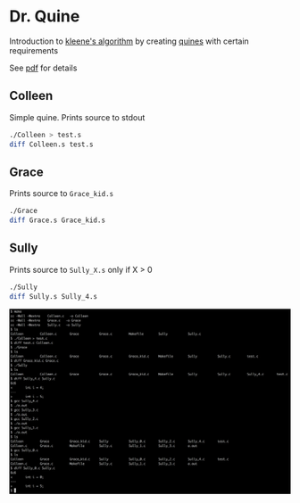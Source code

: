 # Dr. Quine

Introduction to [kleene's algorithm](https://en.wikipedia.org/wiki/Kleene%27s_algorithm) by creating [quines](https://en.wikipedia.org/wiki/Quine_(computing)) with certain requirements

See [pdf](./resources/dr_quine.en.pdf) for details

## Colleen

Simple quine.  Prints source to stdout

```bash
./Colleen > test.s
diff Colleen.s test.s
```

## Grace

Prints source to `Grace_kid.s`

```bash
./Grace
diff Grace.s Grace_kid.s
```

## Sully

Prints source to `Sully_X.s` only if X > 0

```bash
./Sully
diff Sully.s Sully_4.s
```

![example](./resources/example.png)
